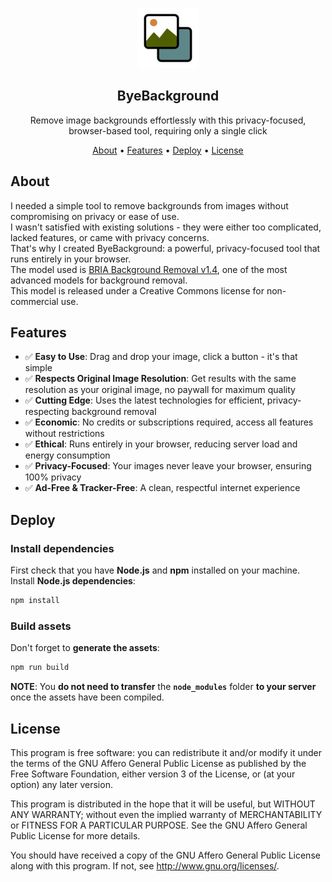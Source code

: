 <p align="center"><img src="/src/assets/images/android-chrome-96x96.png"></p>
<h2 align="center">ByeBackground</h2>
<p align="center">Remove image backgrounds effortlessly with this privacy-focused, browser-based tool, requiring only a single click</p>
<p align="center">
    <a href="#about">About</a> •
    <a href="#features">Features</a> •
    <a href="#deploy">Deploy</a> •
    <a href="#license">License</a>
</p>

## About

I needed a simple tool to remove backgrounds from images without compromising on privacy or ease of use.  
I wasn't satisfied with existing solutions - they were either too complicated, lacked features, or came with privacy concerns.  
That's why I created ByeBackground: a powerful, privacy-focused tool that runs entirely in your browser.  
The model used is [BRIA Background Removal v1.4](https://huggingface.co/briaai/RMBG-1.4), one of the most advanced models for background removal.  
This model is released under a Creative Commons license for non-commercial use.

## Features

- ✅ **Easy to Use**: Drag and drop your image, click a button - it's that simple
- ✅ **Respects Original Image Resolution**: Get results with the same resolution as your original image, no paywall for maximum quality
- ✅ **Cutting Edge**: Uses the latest technologies for efficient, privacy-respecting background removal
- ✅ **Economic**: No credits or subscriptions required, access all features without restrictions
- ✅ **Ethical**: Runs entirely in your browser, reducing server load and energy consumption
- ✅ **Privacy-Focused**: Your images never leave your browser, ensuring 100% privacy
- ✅ **Ad-Free & Tracker-Free**: A clean, respectful internet experience

## Deploy

### Install dependencies

First check that you have **Node.js** and **npm** installed on your machine.  
Install **Node.js dependencies**:  
```bash
npm install
```

### Build assets
Don't forget to **generate the assets**:
```bash
npm run build
```
**NOTE**: You **do not need to transfer** the **`node_modules`** folder **to your server** once the assets have been compiled.

## License

This program is free software: you can redistribute it and/or modify it under the terms of the GNU Affero General Public License as published by the Free Software Foundation, either version 3 of the License, or (at your option) any later version.

This program is distributed in the hope that it will be useful, but WITHOUT ANY WARRANTY; without even the implied warranty of MERCHANTABILITY or FITNESS FOR A PARTICULAR PURPOSE. See the GNU Affero General Public License for more details.

You should have received a copy of the GNU Affero General Public License along with this program. If not, see http://www.gnu.org/licenses/.
